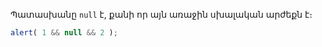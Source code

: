Պատասխանը `null` է, քանի որ այն առաջին սխալական արժեքն է։

```js run
alert( 1 && null && 2 ); 
```

